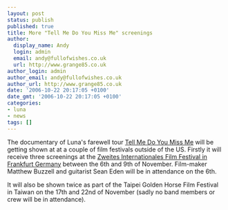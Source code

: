 ```yaml
---
layout: post
status: publish
published: true
title: More "Tell Me Do You Miss Me" screenings
author:
  display_name: Andy
  login: admin
  email: andy@fullofwishes.co.uk
  url: http://www.grange85.co.uk
author_login: admin
author_email: andy@fullofwishes.co.uk
author_url: http://www.grange85.co.uk
date: '2006-10-22 20:17:05 +0100'
date_gmt: '2006-10-22 20:17:05 +0100'
categories:
- luna
- news
tags: []
---
```

<p>The documentary of Luna's farewell tour <a href="/database/database/discography/luna/204">Tell Me Do You Miss Me</a> will be getting shown at at a couple of film festivals outside of the US. Firstly it will receive three screenings at the <a href="http://www.ifff.de">Zweites Internationales Film Festival in Frankfurt Germany</a> between the 6th and 9th of November. Film-maker Matthew Buzzell and guitarist Sean Eden will be in attendance on the 6th.</p>
<p>It will also be shown twice as part of the <span class="removed_link" title="http://www.goldenhorse.org.tw/gh_main/prog-e-1-cont.aspx?id=f-0114-06&sec=s-06-06">Taipei Golden Horse Film Festival</span> in Taiwan on the 17th and 22nd of November (sadly no band members or crew will be in attendance).</p>

